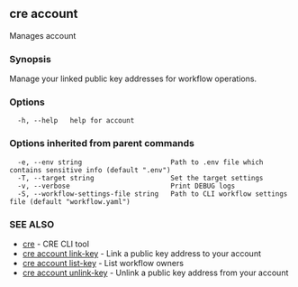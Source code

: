 ## cre account

Manages account

### Synopsis

Manage your linked public key addresses for workflow operations.

### Options

```
  -h, --help   help for account
```

### Options inherited from parent commands

```
  -e, --env string                      Path to .env file which contains sensitive info (default ".env")
  -T, --target string                   Set the target settings
  -v, --verbose                         Print DEBUG logs
  -S, --workflow-settings-file string   Path to CLI workflow settings file (default "workflow.yaml")
```

### SEE ALSO

* [cre](cre.md)	 - CRE CLI tool
* [cre account link-key](cre_account_link-key.md)	 - Link a public key address to your account
* [cre account list-key](cre_account_list-key.md)	 - List workflow owners
* [cre account unlink-key](cre_account_unlink-key.md)	 - Unlink a public key address from your account

